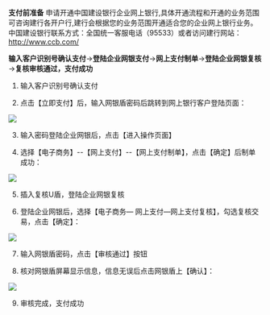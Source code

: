 **支付前准备**
申请开通中国建设银行企业网上银行,具体开通流程和开通的业务范围可咨询建行各开户行,建行会根据您的业务范围开通适合您的企业网上银行业务。
中国建设银行联系方式：全国统一客服电话（95533）或者访问建行网站：http://www.ccb.com/

**输入客户识别号确认支付**→**登陆企业网银支付**→**网上支付制单**→**登陆企业网银复核**→**复核审核通过，支付成功**

1. 输入客户识别号确认支付

2. 点击【立即支付】后，输入网银盾密码后跳转到网上银行客户登陆页面：

![](https://img30.360buyimg.com/pophelp/jfs/t5872/321/4272896160/206918/ccf10ec9/594b38a6Nd06e6f3b.png)

3. 输入密码登陆企业网银后，点击【进入操作页面】

4. 选择【电子商务】--【网上支付】--【网上支付制单】，点击【确定】后制单成功：

![](https://img30.360buyimg.com/pophelp/jfs/t6430/143/1141967367/149941/f0274de5/594b38afN6754a78d.png)

5. 插入复核U盾，登陆企业网银复核

6. 登陆企业网银后，选择【电子商务— 网上支付—网上支付复核】，勾选复核交易，点击【确定】：

![](https://img30.360buyimg.com/pophelp/jfs/t6535/7/1096030956/144126/5bab79bd/594b3eeaNb9665003.png)

7. 输入网银盾密码，点击【审核通过】按钮

8. 核对网银盾屏幕显示信息，信息无误后点击网银盾上【确认】：

![](https://img30.360buyimg.com/pophelp/jfs/t5947/56/3160687593/215620/180e698c/594b3ef9Nff7ebdb2.png)

9. 审核完成，支付成功
